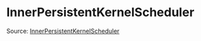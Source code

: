 # InnerPersistentKernelScheduler

Source: [InnerPersistentKernelScheduler](../../csrc/scheduler/normalization_inner.h#L28)
